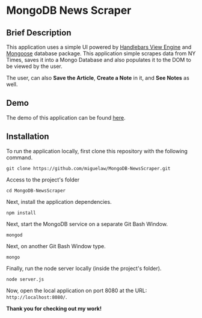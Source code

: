 # MongoDB News Scraper


## Brief Description

This application uses a simple UI powered by [Handlebars View Engine](https://handlebarsjs.com/) and [Mongoose](http://mongoosejs.com/) database package. This application simple scrapes data from NY Times, saves it into a Mongo Database and also populates it to the DOM to be viewed by the user. 

The user, can also **Save the Article**, **Create a Note** in it, and **See Notes** as well.


## Demo

The demo of this application can be found [here](https://news-scraper-mw.herokuapp.com/).

## Installation

To run the application locally, first clone this repository with the following command.

	git clone https://github.com/miguelaw/MongoDB-NewsScraper.git
	
Access to the project's folder

	cd MongoDB-NewsScraper

Next, install the application dependencies.

	npm install

Next, start the MongoDB service on a separate Git Bash Window.

	mongod

Next, on another Git Bash Window type.

	mongo
	
Finally, run the node server locally (inside the project's folder).

	node server.js

	
Now, open the local application on port 8080 at the URL: `http://localhost:8080/`.

**Thank you for checking out my work!** 

